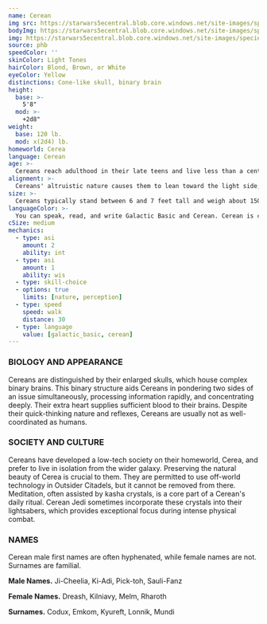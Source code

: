 ```yaml
---
name: Cerean
img src: https://starwars5ecentral.blob.core.windows.net/site-images/species/species_cerean.png
bodyImg: https://starwars5ecentral.blob.core.windows.net/site-images/species/species_cerean.png
img: https://starwars5ecentral.blob.core.windows.net/site-images/species/species_cerean.png
source: phb
speedColor: ''
skinColor: Light Tones
hairColor: Blond, Brown, or White
eyeColor: Yellow
distinctions: Cone-like skull, binary brain
height:
  base: >-
    5'8"
  mod: >-
    +2d8"
weight:
  base: 120 lb.
  mod: x(2d4) lb.
homeworld: Cerea
language: Cerean
age: >-
  Cereans reach adulthood in their late teens and live less than a century.
alignment: >-
  Cereans' altruistic nature causes them to lean toward the light side, though there are exceptions.
size: >-
  Cereans typically stand between 6 and 7 feet tall and weigh about 150 lbs. Regardless of your position in that range, your size is Medium.
languageColor: >-
  You can speak, read, and write Galactic Basic and Cerean. Cerean is characterized by its gravelly sounds.
cSize: medium
mechanics:
  - type: asi
    amount: 2
    ability: int
  - type: asi
    amount: 1
    ability: wis
  - type: skill-choice
  - options: true
    limits: [nature, perception]
  - type: speed
    speed: walk
    distance: 30
  - type: language
    value: [galactic_basic, cerean]
---
```

### BIOLOGY AND APPEARANCE
Cereans are distinguished by their enlarged skulls, which house complex binary brains. This binary structure aids Cereans in pondering two sides of an issue simultaneously, processing information rapidly, and concentrating deeply. Their extra heart supplies sufficient blood to their brains. Despite their quick-thinking nature and reflexes, Cereans are usually not as well-coordinated as humans.

### SOCIETY AND CULTURE
Cereans have developed a low-tech society on their homeworld, Cerea, and prefer to live in isolation from the wider galaxy. Preserving the natural beauty of Cerea is crucial to them. They are permitted to use off-world technology in Outsider Citadels, but it cannot be removed from there. Meditation, often assisted by kasha crystals, is a core part of a Cerean's daily ritual. Cerean Jedi sometimes incorporate these crystals into their lightsabers, which provides exceptional focus during intense physical combat.

### NAMES
Cerean male first names are often hyphenated, while female names are not. Surnames are familial.

__Male Names.__ Ji-Cheelia, Ki-Adi, Pick-toh, Sauli-Fanz

__Female Names.__ Dreash, Kilniavy, Melm, Rharoth

__Surnames.__ Codux, Emkom, Kyureft, Lonnik, Mundi